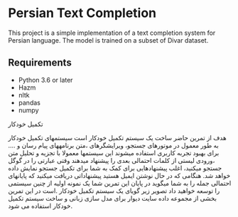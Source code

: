 # Persian Text Completion

This project is a simple implementation of a text completion system for Persian language. The model is trained on a subset of Divar dataset.

## Requirements
- Python 3.6 or later
- Hazm
- nltk
- pandas
- numpy

تکمیل خودکار

هدف از تمرین حاضر ساخت یک سیستم تکمیل خودکار است سیستمهای تکمیل خودکار به طور معمول در موتورهای جستجو، ویرایشگرهای ،متن برنامههای پیام رسان و .... برای بهبود تجربه کاربری استفاده میشوند این سیستمها معمولا با تجزیه و تحلیل متن ،ورودی لیستی از کلمات احتمالی بعدی را پیشنهاد میدهند وقتی عبارتی را در گوگل جستجو میکنید، اغلب پیشنهادهایی برای کمک به شما برای تکمیل جستجو نمایش داده خواهد شد. هنگامی که در حال نوشتن ایمیل هستید پیشنهاداتی دریافت میکنید که پایانهای احتمالی جمله را به شما میگوید در پایان این تمرین شما یک نمونه اولیه از چنین سیستمی را توسعه خواهید داد تصویر زیر گویای یک سیستم تکمیل خودکار .است در این تمرین بخشی از مجموعه داده سایت دیوار برای مدل سازی زبانی و ساخت سیستم تکمیل خودکار استفاده می شود.